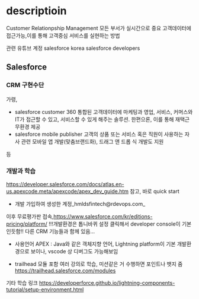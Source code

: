 # descriptioin 
 Customer Relationpship Management
 모든 부서가 실시간으로 중요 고객데이터에 접근가능,이를 통해 고객중심 서비스를 실현하는 방법
 
 관련 유튜브 계정
 salesforce korea
 salesforce developers
 
## Salesforce 
### CRM 구현수단
가령,

- salesforce customer 360
통합된 고객데이터에 마케팅과 영업, 서비스, 커머스와 IT가 접근할 수 있고, 서비스할 수 있게 해주는 솔루션. 한편으론, 이를 통해 재택근무환경 제공
- salesforce mobile publisher
고객의 상품 또는 서비스 혹은 직원이 사용하는 자사 관련 모바일 앱 개발(맞춤브랜드화), 드래그 앤 드롭 식 개발도 지원

등

### 개발과 학습
https://developer.salesforce.com/docs/atlas.en-us.apexcode.meta/apexcode/apex_dev_guide.htm 참고, 바로 quick start

- 개발
가입하여 생성한 계정_hmldsfintech@rdevops.com_

이후 무료평가판 접속,https://www.salesforce.com/kr/editions-pricing/platform/
!!!개발환경은 톱니바퀴 설정 클릭해서 developer console이 기본인듯함!! 다른 CRM 기능들과 함께 있음...

- 사용언어
APEX : Java와 같은 객체지향 언어, Lightning platform이 기본 개발환경으로 보이나, vscode 상 디버그도 가능해보임

- trailhead
모듈 포함 여러 강의로 학습, 미션같은 거 수행하면 포인트나 뱃지 줌
https://trailhead.salesforce.com/modules

기타 학습 링크
https://developerforce.github.io/lightning-components-tutorial/setup-environment.html


